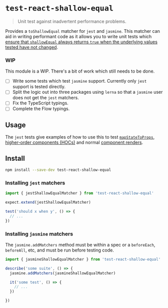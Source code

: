 # `test-react-shallow-equal`
> Unit test against inadvertent performance problems.

Provides a `toShallowEqual` matcher for `jest` and `jasmine`. This matcher can aid in writing performant code as it allows you to write unit tests which [ensure that `shallowEqual` always returns `true` when the underlying values tested have not changed](https://medium.com/@esamatti/react-js-pure-render-performance-anti-pattern-fb88c101332f).

### WIP

This module is a WIP. There's a bit of work which still needs to be done.

- [ ] Write some tests which test `jasmine` support. Currently only `jest` support is tested directly.
- [ ] Split the logic out into three packages using `lerna` so that a `jasmine` user does not get the `jest` matchers.
- [ ] Fix the TypeScript typings.
- [ ] Complete the Flow typings.

## Usage

The `jest` tests give examples of how to use this to test [`mapStateToProps`](./src/__tests__/mapStateToProps.js), [higher-order components (HOCs)](./src/__tests__/HOC.js) and normal [component renders](./src/__tests__/Component.js).

## Install

```sh
npm install --save-dev test-react-shallow-equal
```

### Installing `jest` matchers

```js
import { jestShallowEqualMatcher } from 'test-react-shallow-equal'

expect.extend(jestShallowEqualMatcher)

test('should x when y', () => {
  // ...
})
```

### Installing `jasmine` matchers

The `jasmine.addMatchers` method must be within a spec or a `beforeEach`, `beforeAll`, etc, and must be run before testing code.

```js
import { jasmineShallowEqualMatcher } from 'test-react-shallow-equal'

describe('some suite', () => {
  jasmine.addMatchers(jasmineShallowEqualMatcher)

  it('some test', () => {
    // ...
  })

})
```
